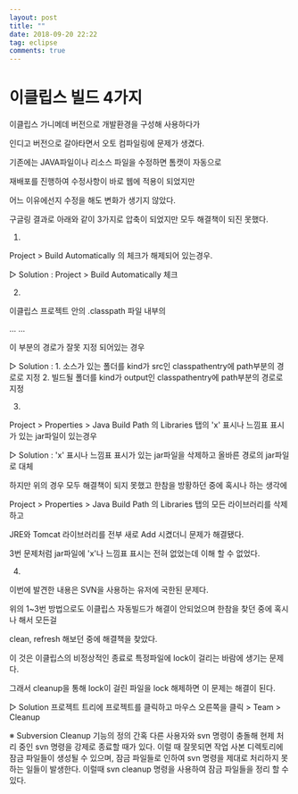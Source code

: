 ```yaml
---
layout: post
title: ""
date: 2018-09-20 22:22
tag: eclipse
comments: true
---
```


# 이클립스 빌드 4가지

이클립스 가니메데 버전으로 개발환경을 구성해 사용하다가

인디고 버전으로 갈아타면서 오토 컴파일링에 문제가 생겼다.

기존에는 JAVA파일이나 리소스 파일을 수정하면 톰캣이 자동으로

재배포를 진행하여 수정사항이 바로 웹에 적용이 되었지만

어느 이유에선지 수정을 해도 변화가 생기지 않았다.

구글링 결과로 아래와 같이 3가지로 압축이 되었지만 모두 해결책이 되진 못했다.

1.
Project > Build Automatically  의 체크가 해제되어 있는경우.

▷ Solution : Project > Build Automatically 체크

2.
이클립스 프로젝트 안의 .classpath 파일 내부의 

<classpathentry kind="src" path="WEB-INF/src"/>
...
...
<classpathentry kind="output" path="WEB-INF/classes"/>

이 부분의 경로가 잘못 지정 되어있는 경우

▷ Solution : 1. 소스가 있는 폴더를 kind가 src인 classpathentry에 path부분의 경로로 지정
  2. 빌드될 폴더를 kind가 output인 classpathentry에 path부분의 경로로 지정

3.
Project > Properties > Java Build Path 의 Libraries 탭의 'x' 표시나 느낌표 표시가 있는 jar파일이 있는경우

▷ Solution : 'x' 표시나 느낌표 표시가 있는 jar파일을 삭제하고 올바른 경로의 jar파일로 대체


하지만 위의 경우 모두 해결책이 되지 못했고 한참을 방황하던 중에 혹시나 하는 생각에

Project > Properties > Java Build Path 의 Libraries 탭의 모든 라이브러리를 삭제하고

JRE와 Tomcat 라이브러리를 전부 새로 Add 시켰더니 문제가 해결됐다.

3번 문제처럼 jar파일에 'x'나 느낌표 표시는 전혀 없었는데 이해 할 수 없었다.

4.
이번에 발견한 내용은 SVN을 사용하는 유저에 국한된 문제다.

위의 1~3번 방법으로도 이클립스 자동빌드가 해결이 안되었으며 한참을 찾던 중에 혹시나 해서 모든걸

clean, refresh 해보던 중에 해결책을 찾았다.

이 것은 이클립스의 비정상적인 종료로 특정파일에 lock이 걸리는 바람에 생기는 문제다.

그래서 cleanup을 통해 lock이 걸린 파일을 lock 해제하면 이 문제는 해결이 된다.

▷ Solution
프로젝트 트리에 프로젝트를 클릭하고 마우스 오른쪽을 클릭 > Team > Cleanup

※ Subversion Cleanup 기능의 정의
간혹 다른 사용자와 svn 명령이 충돌해 현제 처리 중인 svn 명령을 강제로 종료할 때가 있다. 이럴 때 잘못되면 작업 사본 디렉토리에 잠금 파일들이 생성될 수 있으며, 잠금 파일들로 인하여 svn 명령을 제대로 처리하지 못하는 일들이 발생한다. 이럴때 svn cleanup 명령을 사용하여 잠금 파일들을 정리 할 수 있다.
